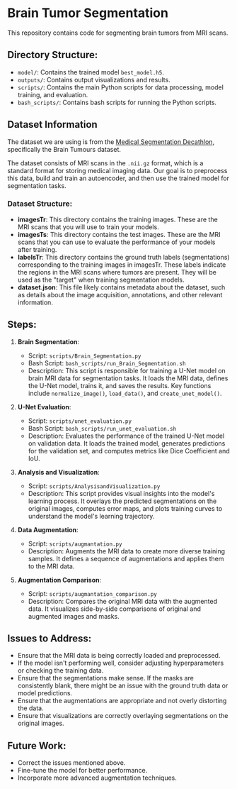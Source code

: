 # Brain Tumor Segmentation

This repository contains code for segmenting brain tumors from MRI scans.

## Directory Structure:

- `model/`: Contains the trained model `best_model.h5`.
- `outputs/`: Contains output visualizations and results.
- `scripts/`: Contains the main Python scripts for data processing, model training, and evaluation.
- `bash_scripts/`: Contains bash scripts for running the Python scripts.

## Dataset Information

The dataset we are using is from the [Medical Segmentation Decathlon](http://medicaldecathlon.com/), specifically the Brain Tumours dataset.

The dataset consists of MRI scans in the `.nii.gz` format, which is a standard format for storing medical imaging data. Our goal is to preprocess this data, build and train an autoencoder, and then use the trained model for segmentation tasks.

### Dataset Structure:

- **imagesTr**: This directory contains the training images. These are the MRI scans that you will use to train your models.
- **imagesTs**: This directory contains the test images. These are the MRI scans that you can use to evaluate the performance of your models after training.
- **labelsTr**: This directory contains the ground truth labels (segmentations) corresponding to the training images in imagesTr. These labels indicate the regions in the MRI scans where tumors are present. They will be used as the "target" when training segmentation models.
- **dataset.json**: This file likely contains metadata about the dataset, such as details about the image acquisition, annotations, and other relevant information.


## Steps:

1. **Brain Segmentation**: 
   - Script: `scripts/Brain_Segmentation.py`
   - Bash Script: `bash_scripts/run_Brain_Segmentation.sh`
   - Description: This script is responsible for training a U-Net model on brain MRI data for segmentation tasks. It loads the MRI data, defines the U-Net model, trains it, and saves the results. Key functions include `normalize_image()`, `load_data()`, and `create_unet_model()`.

2. **U-Net Evaluation**: 
   - Script: `scripts/unet_evaluation.py`
   - Bash Script: `bash_scripts/run_unet_evaluation.sh`
   - Description: Evaluates the performance of the trained U-Net model on validation data. It loads the trained model, generates predictions for the validation set, and computes metrics like Dice Coefficient and IoU.

3. **Analysis and Visualization**: 
   - Script: `scripts/AnalysisandVisualization.py`
   - Description: This script provides visual insights into the model's learning process. It overlays the predicted segmentations on the original images, computes error maps, and plots training curves to understand the model's learning trajectory.

4. **Data Augmentation**: 
   - Script: `scripts/augmantation.py`
   - Description: Augments the MRI data to create more diverse training samples. It defines a sequence of augmentations and applies them to the MRI data.

5. **Augmentation Comparison**: 
   - Script: `scripts/augmantation_comparison.py`
   - Description: Compares the original MRI data with the augmented data. It visualizes side-by-side comparisons of original and augmented images and masks.

## Issues to Address:

- Ensure that the MRI data is being correctly loaded and preprocessed.
- If the model isn't performing well, consider adjusting hyperparameters or checking the training data.
- Ensure that the segmentations make sense. If the masks are consistently blank, there might be an issue with the ground truth data or model predictions.
- Ensure that the augmentations are appropriate and not overly distorting the data.
- Ensure that visualizations are correctly overlaying segmentations on the original images.

## Future Work:

- Correct the issues mentioned above.
- Fine-tune the model for better performance.
- Incorporate more advanced augmentation techniques.

